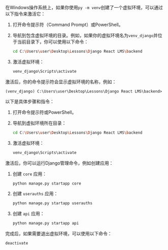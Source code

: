 在Windows操作系统上，如果你使用`py -m venv`创建了一个虚拟环境，可以通过以下指令来激活它：

1. 打开命令提示符（Command Prompt）或PowerShell。

2. 导航到包含虚拟环境的目录。例如，如果你的虚拟环境名为`venv_django`并位于当前目录下，你可以使用以下命令：
   ```sh
   cd C:\Users\user\Desktop\Lessons\Django React LMS\backend
   ```

3. 激活虚拟环境：
   ```sh
   venv_django\Scripts\activate
   ```

激活后，你的命令提示符会显示虚拟环境的名称，例如：
```
(venv_django) C:\Users\user\Desktop\Lessons\Django React LMS\backend>
```

以下是具体步骤和指令：

1. 打开命令提示符或PowerShell。

2. 导航到虚拟环境所在目录：
   ```sh
   cd C:\Users\user\Desktop\Lessons\Django React LMS\backend
   ```

3. 激活虚拟环境：
   ```sh
   venv_django\Scripts\activate
   ```

激活后，你可以运行Django管理命令，例如创建应用：

1. 创建 `core` 应用：
   ```sh
   python manage.py startapp core
   ```

2. 创建 `userauths` 应用：
   ```sh
   python manage.py startapp userauths
   ```

3. 创建 `api` 应用：
   ```sh
   python manage.py startapp api
   ```

完成后，如果需要退出虚拟环境，可以使用以下命令：
```sh
deactivate
```